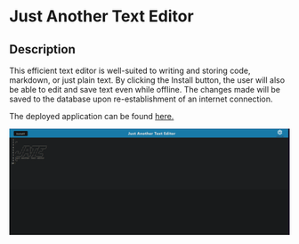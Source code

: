 # Just Another Text Editor


## Description
This efficient text editor is well-suited to writing and storing code, markdown, or just plain text. By clicking the Install button, the user will also be able to edit and save text even while offline. The changes made will be saved to the database upon re-establishment of an internet connection.

The deployed application can be found [here.](https://stormy-crag-34339.herokuapp.com/)

![](assets/app-screenshot.PNG)